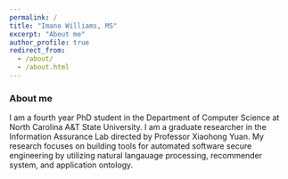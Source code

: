 ```yaml
---
permalink: /
title: "Imano Williams, MS"
excerpt: "About me"
author_profile: true
redirect_from:
  - /about/
  - /about.html
---
```

### About me
I am a fourth year PhD student in the Department of Computer Science at North Carolina A&T State University. I am a graduate researcher in the Information Assurance Lab directed by Professor
Xiaohong Yuan. My research focuses on building tools for automated software secure engineering by utilizing natural langauage processing, recommender system, and application ontology.
